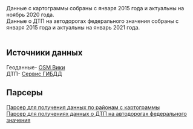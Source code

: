 <body>
 <div>Данные с картограммы собраны с января 2015 года и актуальны на ноябрь 2020 года.<br>
Данные о ДТП на автодорогах федерального значения собраны с января 2015 года и актуальны на январь 2021 года.</div>
<br>
 <div>
<h2>Источники данных </h2>
Геоданные- <a href="https://wiki.openstreetmap.org/wiki/RU:Россия/Автодороги#.D0.90.D0.B2.D1.82.D0.BE.D0.BC.D0.BE.D0.B1.D0.B8.D0.BB.D1.8C.D0.BD.D1.8B.D0.B5_.D0.B4.D0.BE.D1.80.D0.BE.D0.B3.D0.B8_.D0.BE.D0.B1.D1.89.D0.B5.D0.B3.D0.BE_.D0.BF.D0.BE.D0.BB.D1.8C.D0.B7.D0.BE.D0.B2.D0.B0.D0.BD.D0.B8.D1.8F_.D1.84.D0.B5.D0.B4.D0.B5.D1.80.D0.B0.D0.BB.D1.8C.D0.BD.D0.BE.D0.B3.D0.BE_.D0.B7.D0.BD.D0.B0.D1.87.D0.B5.D0.BD.D0.B8.D1.8F">OSM Вики </a><br>ДТП- <a href="http://stat.gibdd.ru"> Сервис ГИБДД </a><br></div>
 <div>
  <h2>Парсеры</h2>
 <a href="https://github.com/timurkanaz/Federal_Highways_Accidents/blob/main/Parsers/Get_DTP_Kartogramma.py">Парсер для получения данных по районам с картограммы</a><br>
 <a href="https://github.com/timurkanaz/Federal_Highways_Accidents/blob/main/Parsers/Get_DTP_FederalHighways.py">Парсер для получениях данных о ДТП на автодорогах федерального значения</a></div>
</body>
